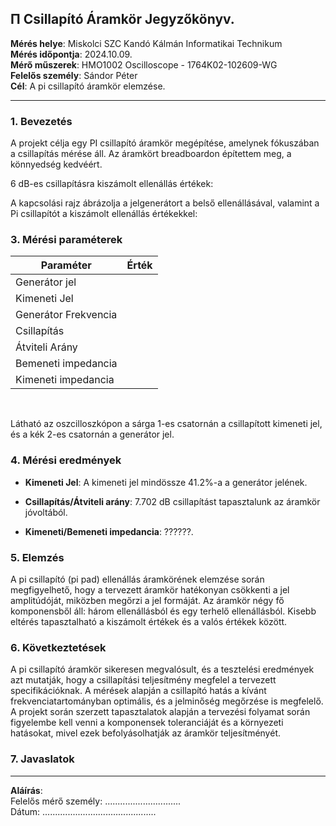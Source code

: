 
## &#928; Csillapító Áramkör Jegyzőkönyv.

**Mérés helye**: Miskolci SZC Kandó Kálmán Informatikai Technikum  
**Mérés időpontja**: 2024.10.09.  
**Mérő műszerek**: HMO1002 Oscilloscope - 1764K02-102609-WG  
**Felelős személy**: Sándor Péter  
**Cél**: A pi csillapító áramkör elemzése.

---

### 1. **Bevezetés**

A projekt célja egy PI csillapító áramkör megépítése, amelynek fókuszában a csillapítás mérése áll.
Az áramkört breadboardon építettem meg, a könnyedség kedvéért.




6 dB-es csillapításra kiszámolt ellenállás értékek:

A kapcsolási rajz ábrázolja a jelgenerátort a belső ellenállásával, valamint a Pi csillapítót a kiszámolt ellenállás értékekkel:



### 3. **Mérési paraméterek**

| Paraméter           | Érték |
|---------------------|-------|
| Generátor jel       | |
| Kimeneti Jel        |  |
| Generátor Frekvencia|  |
| Csillapítás         |  |
| Átviteli Arány      |  |
| Bemeneti impedancia |  |
| Kimeneti impedancia |  |   

<br>

Látható az oszcilloszkópon a sárga 1-es csatornán a csillapított kimeneti jel, és a kék 2-es csatornán a generátor jel.




### 4. **Mérési eredmények**

- **Kimeneti Jel**: A kimeneti jel mindössze 41.2%-a a generátor jelének.
  
- **Csillapítás/Átviteli arány**:  7.702 dB csillapítást tapasztalunk az áramkör jóvoltából.

- **Kimeneti/Bemeneti impedancia**: ??????.  

### 5. **Elemzés**
A pi csillapító (pi pad) ellenállás áramkörének elemzése során megfigyelhető, hogy a tervezett áramkör hatékonyan csökkenti a jel amplitúdóját, miközben megőrzi a jel formáját. Az áramkör négy fő komponensből áll: három ellenállásból és egy terhelő ellenállásból. Kisebb eltérés tapasztalható a kiszámolt értékek és a valós értékek között.

### 6. **Következtetések**
A pi csillapító áramkör sikeresen megvalósult, és a tesztelési eredmények azt mutatják, hogy a csillapítási teljesítmény megfelel a tervezett specifikációknak. A mérések alapján a csillapító hatás a kívánt frekvenciatartományban optimális, és a jelminőség megőrzése is megfelelő. A projekt során szerzett tapasztalatok alapján a tervezési folyamat során figyelembe kell venni a komponensek toleranciáját és a környezeti hatásokat, mivel ezek befolyásolhatják az áramkör teljesítményét.

### 7. **Javaslatok**


---

**Aláírás**:  
Felelős mérő személy: ..............................  
Dátum: .............................................
